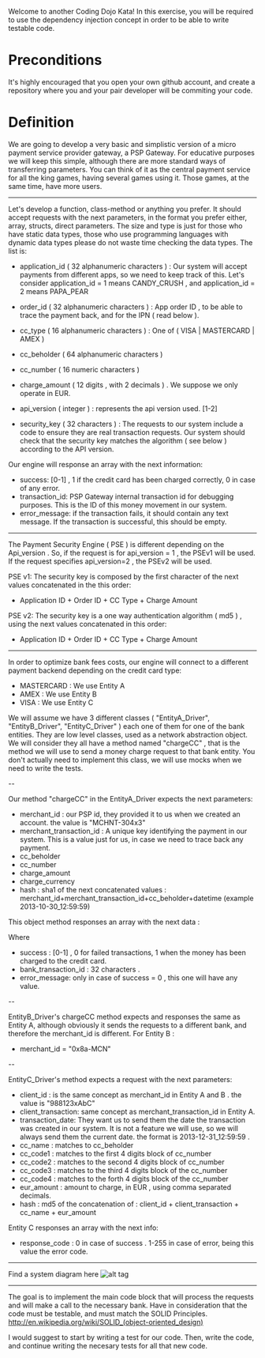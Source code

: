 Welcome to another Coding Dojo Kata!
In this exercise, you will be required to use the dependency injection concept in order to be able to write testable code.

Preconditions
=============

It's highly encouraged that you open your own github account, and create a repository where you and your pair developer will be
commiting your code. 


Definition
==========


We are going to develop a very basic and simplistic version of a micro payment service provider gateway, a PSP Gateway.
For educative purposes we will keep this simple, although there are more standard ways of transferring parameters.
You can think of it as the central payment service for all the king games, having several games using it. Those games,
at the same time, have more users.

---

Let's develop a function, class-method or anything you prefer. It should accept requests with the next parameters, in the format you prefer
either, array, structs, direct parameters. The size and type is just for those who have static data types, those who use programming languages 
with dynamic data types please do not waste time checking the data types. The list is:

* application_id ( 32 alphanumeric characters ) :
 Our system will accept payments from different apps, so we need to keep track of this. 
Let's consider application_id = 1 means CANDY_CRUSH , and application_id = 2 means PAPA_PEAR

* order_id ( 32 alphanumeric characters ) :
 App order ID , to be able to trace the payment back, and for the IPN ( read below ).

* cc_type ( 16 alphanumeric characters ) :
 One of ( VISA | MASTERCARD | AMEX )

* cc_beholder ( 64 alphanumeric characters )

* cc_number ( 16 numeric characters )

* charge_amount ( 12 digits , with 2 decimals ) . We suppose we only operate in EUR.

* api_version ( integer ) : represents the api version used. [1-2]

* security_key ( 32 characters ) :
 The requests to our system include a code to ensure they are real transaction requests. Our system should check 
that the security key matches the algorithm ( see below ) according to the API version.


Our engine will response an array with the next information:

* success: [0-1] , 1 if the credit card has been charged correctly, 0 in case of any error.
* transaction_id: PSP Gateway internal transaction id for debugging purposes. This is the ID of this money movement in our system. 
* error_message: if the transaction fails, it should contain any text message. If the transaction is successful, this should be empty.

---

The Payment Security Engine ( PSE ) is different depending on the Api_version . So, if the request is for api_version = 1 ,
the PSEv1 will be used. If the request specifies api_version=2 , the PSEv2 will be used.

PSE v1:
The security key is composed by the first character of the next values concatenated in the this order:

* Application ID + Order ID + CC Type + Charge Amount


PSE v2:
The security key is a one way authentication algorithm ( md5 ) , using the next values concatenated in this order:

* Application ID + Order ID + CC Type + Charge Amount

---

In order to optimize bank fees costs, our engine will connect to a different payment backend depending on the credit card type:

* MASTERCARD : We use Entity A
* AMEX : We use Entity B
* VISA : We use Entity C

We will assume we have 3 different classes ( "EntityA_Driver", "EntityB_Driver", "EntityC_Driver" ) each one of them for one of the bank entities. They are low level classes, used as
a network abstraction object. We will consider they all have a method named "chargeCC" , that is the method we will
use to send a money charge request to that bank entity. You don't actually need to implement this class, we will use mocks
when we need to write the tests.

--

Our method "chargeCC" in the EntityA_Driver expects the next parameters:

* merchant_id : our PSP id, they provided it to us when we created an account. the value is "MCHNT-304x3"
* merchant_transaction_id : A unique key identifying the payment in our system. This is a value just for us, in case we need to trace back
any payment.
* cc_beholder
* cc_number
* charge_amount
* charge_currency
* hash : sha1 of the next concatenated values : merchant_id+merchant_transaction_id+cc_beholder+datetime (example 2013-10-30_12:59:59)


This object method responses an array with the next data :


Where
* success : [0-1] , 0 for failed transactions, 1 when the money has been charged to the credit card.
* bank_transaction_id : 32 characters . 
* error_message: only in case of success = 0 , this one will have any value.


--


EntityB_Driver's chargeCC method expects and responses the same as Entity A, although obviously it sends the requests
to a different bank, and therefore the merchant_id is different. For Entity B :

* merchant_id = "0x8a-MCN" 


--

EntityC_Driver's method expects a request with the next parameters:

* client_id : is the same concept as merchant_id in Entity A and B . the value is "988123xAbC"
* client_transaction: same concept as merchant_transaction_id in Entity A.
* transaction_date: They want us to send them the date the transaction was created in our system. It is not a feature we
will use, so we will always send them the current date. the format is 2013-12-31_12:59:59 .
* cc_name : matches to cc_beholder
* cc_code1 : matches to the first 4 digits block of cc_number
* cc_code2 : matches to the second 4 digits block of cc_number
* cc_code3 : matches to the third 4 digits block of the cc_number
* cc_code4 : matches to the forth 4 digits block of the cc_number
* eur_amount : amount to charge, in EUR , using comma separated decimals.
* hash : md5 of the concatenation of : client_id + client_transaction +  cc_name + eur_amount

Entity C responses an array with the next info:
* response_code : 0 in case of success . 1-255 in case of error, being this value the error code. 


---


Find a system diagram here ![alt tag](https://raw.github.com/fpalomo/king-kata-di/master/img/King%20Coding%20Dojo%20-%20Exercise%203.2%20-%20PSP%20Gateway.png)


---

The goal is to implement the main code block that will process the requests and will make a call to the necessary bank. Have in consideration that
the code must be testable, and must match the SOLID Principles.
http://en.wikipedia.org/wiki/SOLID_(object-oriented_design)

I would suggest to start by writing a test for our code. Then, write the code, and continue writing the necesary tests for all that new code.



